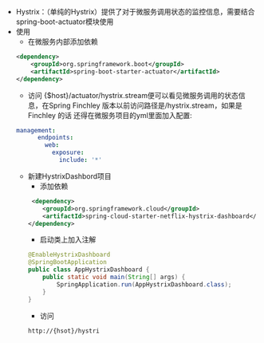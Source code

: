 - Hystrix：（单纯的Hystrix）提供了对于微服务调用状态的监控信息，需要结合spring-boot-actuator模块使用
- 使用
    - 在微服务内部添加依赖
    ```xml
    <dependency>
        <groupId>org.springframework.boot</groupId>             
        <artifactId>spring-boot-starter-actuator</artifactId>
    </dependency>
    ```
    - 访问 {$host}/actuator/hystrix.stream便可以看见微服务调用的状态信息，在Spring Finchley 版本以前访问路径是/hystrix.stream，如果是Finchley 的话 还得在微服务项目的yml里面加入配置:
    ```yaml
    management:
          endpoints:
            web:
              exposure:
                include: '*'
    ```
    - 新建HystrixDashbord项目
        - 添加依赖
        ```xml
         <dependency>
            <groupId>org.springframework.cloud</groupId>     
            <artifactId>spring-cloud-starter-netflix-hystrix-dashboard</artifactId>
        </dependency>
        ```
        - 启动类上加入注解
        ```java    
        @EnableHystrixDashboard
        @SpringBootApplication
        public class AppHystrixDashboard {
            public static void main(String[] args) {
                SpringApplication.run(AppHystrixDashboard.class);
            }
        }
        ```
        - 访问
        ```
        http://{hsot}/hystri
        ```